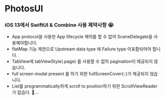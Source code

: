 # PhotosUI

### iOS 13에서 SwiftUI & Combine 사용 제약사항 😭
- App protocol을 사용한 App lifecycle 제어를 할 수 없어 SceneDelegate을 사용해야합니다.
- flatMap 기능 제한으로 Upstream data type 에 Failure type 이포함되어야 합니다.
- TabView에 tabViewStyle(.page) 를 사용할 수 없어 pagination이 제공되지 않습니다.
- full screen modal present 를 하기 위한 fullScreenCover(::)가 제공되지 않습니다.
- List를 programmatically하게 scroll to position하기 위한 ScrollViewReader가 없습다.
🥲...
